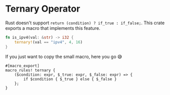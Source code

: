 # Ternary Operator

Rust doesn't support `return (condition) ? if_true : if_false;`. This crate exports a macro that implements this feature.

```rust
fn is_ipv4(val: &str) -> i32 {
    ternary!(val == "ipv4", 4, 16)
}
```

If you just want to copy the small macro, here you go 😅

```
#[macro_export]
macro_rules! ternary {
    ($condition: expr, $_true: expr, $_false: expr) => {
        if $condition { $_true } else { $_false }
    };
}
```